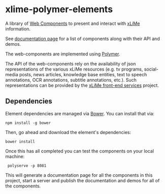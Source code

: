 # xlime-polymer-elements

A library of [Web Components](http://webcomponents.org/) to present
and interact with [xLiMe](http://xlime.eu)
information.

See [documentation
page](http://xlime-eu.github.io/xlime-polymer-elements/components/xlime-polymer-elements/)
for a list of components along with their API and demos.

The web-components are implemented using [Polymer](http://polymer.io).

The API of the web-components rely on the availability of json
representations of the various xLiMe resources (e.g. tv programs,
social-media posts, news articles, knowledge base entities, text to
speech annotations, OCR annotations, subtitle annotations, etc.). Such
representations can be provided by the [xLiMe front-end
services](http://github.com/xlime-eu/xlime-frontend-services) project.

## Dependencies

Element dependencies are managed via [Bower](http://bower.io/). You can
install that via:

    npm install -g bower

Then, go ahead and download the element's dependencies:

    bower install

Once this has all completed you can test the components on your local machine:

     polyserve -p 8081

This will generate a documentation page for all the components in this project,
start a server and publish the documentation and demos for all of the components.

